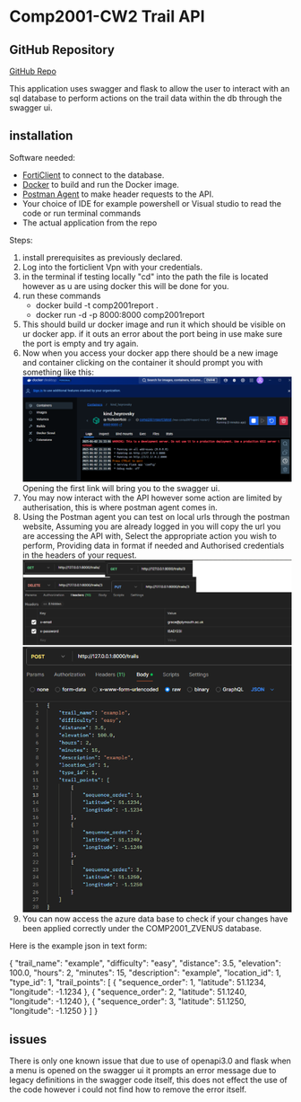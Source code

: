 # Comp2001-CW2 Trail API

## GitHub Repository

[GitHub Repo](https://github.com/zacvenus/Comp2001-CW2)

This application uses swagger and flask to allow the user to interact with an sql database to perform actions on the trail data within the db through the swagger ui.

## installation

Software needed:
   - [FortiClient](https://www.fortinet.com/products/endpoint-security/forticlient) to connect to the database.  
   - [Docker](https://www.docker.com/) to build and run the Docker image.
   - [Postman Agent](https://www.postman.com/downloads/) to make header requests to the API.  
   - Your choice of IDE for example powershell or Visual studio to read the code or run terminal commands
   - The actual application from the repo

Steps:
1) install prerequisites as previously declared.
2) Log into the forticlient Vpn with your credentials.
3) in the terminal if testing locally "cd" into the path the file is located however as u are using docker this will be done for you.
4) run these commands 
    - docker build -t comp2001report .
    - docker run -d -p 8000:8000 comp2001report
5) This should build ur docker image and run it which should be visible on ur docker app.
   if it outs an error about the port being in use make sure the port is empty and try again.
6) Now when you access your docker app there should be a new image and container clicking on the container it should prompt you with something like this:
![Alt text](Container.png)
 Opening the first link will bring you to the swagger ui.
 7) You may now interact with the API however some action are limited by autherisation, this is where postman agent comes in.
 8) Using the Postman agent you can test on local urls through the postman website, Assuming you are already logged in you will copy 
    the url you are accessing the API with, Select the appropriate action you wish to perform, Providing data in format if needed 
    and Authorised credentials in the headers of your request.
    ![Alt text](postman.png)
    ![Alt text](Postman2.png)
9) You can now access the azure data base to check if your changes have been applied correctly under the COMP2001_ZVENUS database.

Here is the example json in text form:

{
    "trail_name": "example",
    "difficulty": "easy",
    "distance": 3.5,
    "elevation": 100.0,
    "hours": 2,
    "minutes": 15,
    "description": "example",
    "location_id": 1,
    "type_id": 1,
    "trail_points": [
        {
            "sequence_order": 1,
            "latitude": 51.1234,
            "longitude": -1.1234
        },
        {
            "sequence_order": 2,
            "latitude": 51.1240,
            "longitude": -1.1240
        },
        {
            "sequence_order": 3,
            "latitude": 51.1250,
            "longitude": -1.1250
        }
    ]
}


## issues
There is only one known issue that due to use of openapi3.0 and flask when a menu is opened on the swagger ui it prompts an error message due to legacy definitions in the swagger code itself, this does not effect the use of the code however i could not find how to remove the error itself.